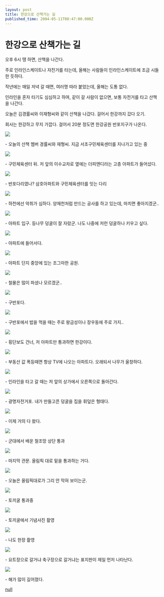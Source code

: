 ```yaml
---
layout: post
title: 한강으로 산책가는 길
published_time: 2004-05-11T08:47:00.000Z
---
```


# 한강으로 산책가는 길


오후 6시 땡 하면, 산책을 나간다.

주로 인라인스케이트나 자전거를 타는데, 올해는 사람들이 인라인스케이트에 조금 시들한 듯하다.

작년에는 매일 저녁 갈 때면, 여러명 따라 붙었는데, 올해는 도통 없다.

인라인을 혼자 타기도 심심하고 하여, 같이 갈 사람이 없으면, 보통 자전거를 타고 산책을 나간다.

오늘은 김경률씨와 이재형씨와 같이 산책을 나갔다. 걸어서 한강까지 갔다 오기.

회사는 한강하고 무지 가깝다. 걸어서 20분 정도면 한강공원 반포지구가 나온다.

![](../pds/200902/04/80/a0109780_49897935a23c8.jpg)

\- 오늘의 산책 멤버 경률씨와 재형씨. 지금 서초구민체육센터를 지나가고 있는 중

![](../pds/200902/04/80/a0109780_49897935bc239.jpg)

\- 구민체육센터 뒤. 저 앞의 이수교차로 옆에는 더피앤디라는 고층 아파트가 들어섰다.

![](../pds/200902/04/80/a0109780_49897935d11d8.jpg)

\- 반포다리였나? 삼호아파트와 구민체육센터를 잇는 다리

![](../pds/200902/04/80/a0109780_49897935ea6f0.jpg)

\- 하천에선 악취가 심하다. 양재천처럼 만드는 공사를 하고 있는데, 마치면 좋아지겠군..

![](../pds/200902/04/80/a0109780_498979360b36f.jpg)

\- 아파트 입구. 등나무 덩굴이 잘 자랐군. 나도 나중에 저런 덩굴하나 키우고 싶다.

![](../pds/200902/04/80/a0109780_4989793623846.jpg)

\- 아파트에 들어서다.

![](../pds/200902/04/80/a0109780_4989793638af0.jpg)

\- 아파트 단지 중앙에 있는 조그마한 공원.

![](../pds/200902/04/80/a0109780_498979364fd6e.jpg)

\- 철물은 많이 파셨나 모르겠군..

![](../pds/200902/04/80/a0109780_498979365f310.jpg)

\- 구반포다.

![](../pds/200902/04/80/a0109780_49897936749f7.jpg)

\- 구반포에서 밥을 먹을 때는 주로 왕금성이나 장우동에 주로 가지..

![](../pds/200902/04/80/a0109780_498979368685c.jpg)

\- 횡단보도 건너, 저 아파트만 통과하면 한강이다.

![](../pds/200902/04/80/a0109780_498979369533b.jpg)

\- 부동산 값 폭등때면 항상 TV에 나오는 아파트다. 오래되서 나무가 울창하다.

![](../pds/200902/04/80/a0109780_49897936a79d1.jpg)

\- 인라인을 타고 갈 때는 저 앞의 상가에서 오른쪽으로 돌아간다.

![](../pds/200902/04/80/a0109780_49897936bb1a7.jpg)

\- 광명자전거포. 내가 만들고픈 덩굴을 집을 휘덮은 형태다.

![](../pds/200902/04/80/a0109780_49897936cb4b4.jpg)

\- 이제 거의 다 왔다.

![](../pds/200902/04/80/a0109780_49897936df357.jpg)

\- 군대에서 배운 철조망 상단 통과

![](../pds/200902/04/80/a0109780_4989793702afc.jpg)

\- 마지막 관문. 올림픽 대로 밑을 통과하는 거다.

![](../pds/200902/04/80/a0109780_4989793712d14.jpg)

\- 오늘은 올림픽대로가 그리 안 막혀 보이는군.

![](../pds/200902/04/80/a0109780_498979372274c.jpg)

\- 토끼굴 통과중

![](../pds/200902/04/80/a0109780_498979373721f.jpg)

\- 토끼굴에서 기념사진 촬영

![](../pds/200902/04/80/a0109780_49897937638de.jpg)

\- 나도 한장 촬영

![](../pds/200902/04/80/a0109780_4989793773f7d.jpg)

\- 요트장으로 갈거냐 축구장으로 갈거냐는 표지판이 제일 먼저 나타난다.

![](../pds/200902/04/80/a0109780_498979378d44f.jpg)

\- 해가 많이 길어졌다.

[null](../6166904.html#6166904_1)

